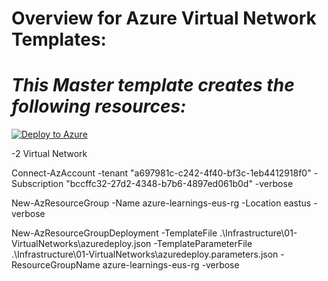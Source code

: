 **Overview for Azure Virtual Network Templates:**
============================

***This Master template creates the following resources:***
============================

[![Deploy to Azure](https://aka.ms/deploytoazurebutton)]((https://portal.azure.com/#create/Microsoft.Template/uri/https%3A%2F%2Fraw.githubusercontent.com%2Fkothapalli2008%2FAzure-Learnings%2Fmaster%2FFoundation%2FActiveDirectory%2Fazuredeploy.json) )

 -2 Virtual Network

Connect-AzAccount -tenant "a697981c-c242-4f40-bf3c-1eb4412918f0" -Subscription "bccffc32-27d2-4348-b7b6-4897ed061b0d" -verbose

New-AzResourceGroup -Name azure-learnings-eus-rg -Location eastus -verbose

New-AzResourceGroupDeployment -TemplateFile .\Infrastructure\01-VirtualNetworks\azuredeploy.json -TemplateParameterFile .\Infrastructure\01-VirtualNetworks\azuredeploy.parameters.json -ResourceGroupName azure-learnings-eus-rg -verbose
